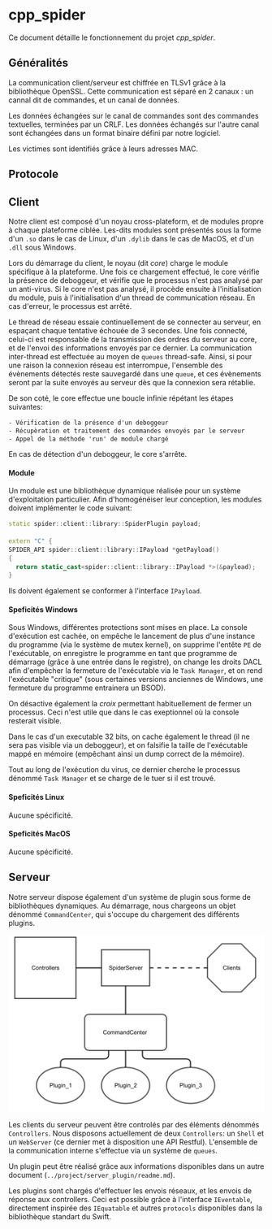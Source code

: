 # cpp_spider
Ce document détaille le fonctionnement du projet _cpp\_spider_.

## Généralités
La communication client/serveur est chiffrée en TLSv1 grâce à la bibliothèque OpenSSL.
Cette communication est séparé en 2 canaux : un cannal dit de commandes, et un canal de données.

Les données échangées sur le canal de commandes sont des commandes textuelles, terminées par un CRLF. Les données échangés sur l'autre canal sont échangées dans un format binaire défini par notre logiciel.

Les victimes sont identifiés grâce à leurs adresses MAC.

## Protocole

## Client
Notre client est composé d'un noyau cross-plateform, et de modules propre à chaque plateforme ciblée. Les-dits modules sont présentés sous la forme d'un `.so` dans le cas de Linux, d'un `.dylib` dans le cas de MacOS, et d'un `.dll` sous Windows.

Lors du démarrage du client, le noyau (dit _core_) charge le module spécifique à la plateforme. Une fois ce chargement effectué, le core vérifie la présence de deboggeur, et vérifie que le processus n'est pas analysé par un anti-virus. Si le core n'est pas analysé, il procède ensuite à l'initialisation du module, puis à l'initialisation d'un thread de communication réseau. En cas d'erreur, le processus est arrêté.

Le thread de réseau essaie continuellement de se connecter au serveur, en espaçant chaque tentative échouée de 3 secondes. Une fois connecté, celui-ci est responsable de la transmission des ordres du serveur au core, et de l'envoi des informations envoyés par ce dernier. La communication inter-thread est effectuée au moyen de `queues` thread-safe.
Ainsi, si pour une raison la connexion réseau est interrompue, l'ensemble des évènements détectés reste sauvegardé dans une `queue`, et ces évènements seront par la suite envoyés au serveur dès que la connexion sera rétablie.

De son coté, le core effectue une boucle infinie répétant les étapes suivantes:

	- Vérification de la présence d'un deboggeur
	- Récupèration et traitement des commandes envoyés par le serveur
	- Appel de la méthode 'run' de module chargé

En cas de détection d'un deboggeur, le core s'arrête.

#### Module

Un module est une bibliothèque dynamique réalisée pour un système d'exploitation particulier.
Afin d'homogénéiser leur conception, les modules doivent implémenter le code suivant:

```cpp
static spider::client::library::SpiderPlugin payload;

extern "C" {
SPIDER_API spider::client::library::IPayload *getPayload()
{
  return static_cast<spider::client::library::IPayload *>(&payload);
}
```

Ils doivent également se conformer à l'interface `IPayload`.

#### Speficités Windows

Sous Windows, différentes protections sont mises en place.
La console d'exécution est cachée, on empêche le lancement de plus d'une instance du programme (via le système de mutex kernel), on supprime l'entête `PE` de l'exécutable, on enregistre le programme en tant que programme de démarrage (grâce à une entrée dans le registre), on change les droits DACL afin d'empêcher la fermeture de l'exécutable via le `Task Manager`, et on rend l'exécutable "critique" (sous certaines versions anciennes de Windows, une fermeture du programme entrainera un BSOD).

On désactive également la _croix_ permettant habituellement de fermer un processus. Ceci n'est utile que dans le cas exeptionnel où la console resterait visible.

Dans le cas d'un executable 32 bits, on cache également le thread (il ne sera pas visible via un deboggeur), et on falsifie la taille de l'exécutable mappé en mémoire (empêchant ainsi un dump correct de la mémoire).

Tout au long de l'exécution du virus, ce dernier cherche le processus dénommé `Task Manager` et se charge de le tuer si il est trouvé.

#### Speficités Linux

Aucune spécificité.

#### Speficités MacOS

Aucune spécificité. 


## Serveur

Notre serveur dispose également d'un système de plugin sous forme de bibliothèques dynamiques.
Au démarrage, nous chargeons un objet dénommé `CommandCenter`, qui s'occupe du chargement des différents plugins. 

![Architecture Serveur](./serveur_architecture.png)

Les clients du serveur peuvent être controlés par des éléments dénommés `Controllers`. Nous disposons actuellement de deux `Controllers`: un `Shell` et un `WebServer` (ce dernier met à disposition une API Restful).
L'ensemble de la communication interne s'effectue via un système de `queues`.

Un plugin peut être réalisé grâce aux informations disponibles dans un autre document (`../project/server_plugin/readme.md`).

Les plugins sont chargés d'effectuer les envois réseaux, et les envois de réponse aux controllers. Ceci est possible grâce à l'interface `IEventable`, directement inspirée des `IEquatable` et autres `protocols` disponibles dans la bibliothèque standart du Swift.
